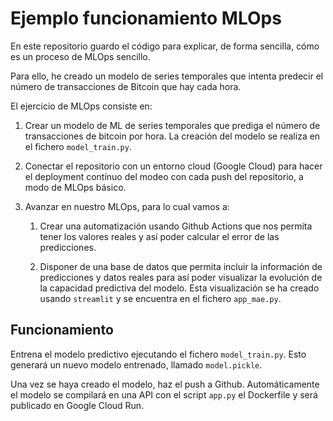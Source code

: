# Ejemplo funcionamiento MLOps
En este repositorio guardo el código para explicar, de forma sencilla, cómo es un proceso de MLOps sencillo. 

Para ello, he creado un modelo de series temporales que intenta predecir el número de transacciones de Bitcoin que hay cada hora. 

El ejercicio de MLOps consiste en: 

1. Crear un modelo de ML de series temporales que prediga el número de transacciones de bitcoin por hora. La creación del modelo se realiza en el fichero `model_train.py`. 

2. Conectar el repositorio con un entorno cloud (Google Cloud) para hacer el deployment contínuo del modeo con cada push del repositorio, a modo de MLOps básico.  

3. Avanzar en nuestro MLOps, para lo cual vamos a: 
    1. Crear una automatización usando Github Actions que nos permita tener los valores reales y así poder calcular el error de las predicciones. 
    
    2. Disponer de una base de datos que permita incluir la información de predicciones y datos reales para así poder visualizar la evolución de la capacidad predictiva del modelo. Esta visualización se ha creado usando `streamlit` y se encuentra en el fichero `app_mae.py`.

## Funcionamiento
 Entrena el modelo predictivo ejecutando el fichero `model_train.py`. Esto generará un nuevo modelo entrenado, llamado `model.pickle`. 

 Una vez se haya creado el modelo, haz el push a Github. Automáticamente el modelo se compilará en una API con el script `app.py` el Dockerfile y será publicado en Google Cloud Run. 
